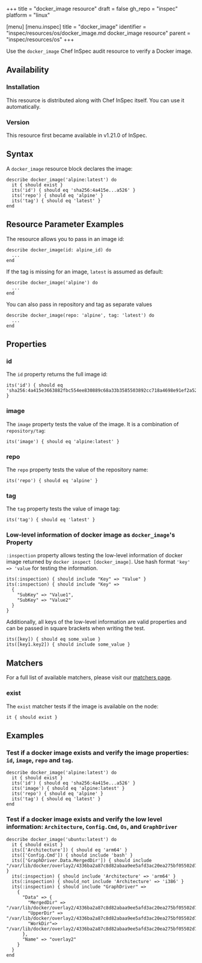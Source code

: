 +++
title = "docker_image resource"
draft = false
gh_repo = "inspec"
platform = "linux"

[menu]
  [menu.inspec]
    title = "docker_image"
    identifier = "inspec/resources/os/docker_image.md docker_image resource"
    parent = "inspec/resources/os"
+++

Use the `docker_image` Chef InSpec audit resource to verify a Docker image.

## Availability

### Installation

This resource is distributed along with Chef InSpec itself. You can use it automatically.

### Version

This resource first became available in v1.21.0 of InSpec.

## Syntax

A `docker_image` resource block declares the image:

    describe docker_image('alpine:latest') do
      it { should exist }
      its('id') { should eq 'sha256:4a415e...a526' }
      its('repo') { should eq 'alpine' }
      its('tag') { should eq 'latest' }
    end

## Resource Parameter Examples

The resource allows you to pass in an image id:

    describe docker_image(id: alpine_id) do
      ...
    end

If the tag is missing for an image, `latest` is assumed as default:

    describe docker_image('alpine') do
      ...
    end

You can also pass in repository and tag as separate values

    describe docker_image(repo: 'alpine', tag: 'latest') do
      ...
    end

## Properties

### id

The `id` property returns the full image id:

    its('id') { should eq 'sha256:4a415e3663882fbc554ee830889c68a33b3585503892cc718a4698e91ef2a526' }

### image

The `image` property tests the value of the image. It is a combination of `repository/tag`:

    its('image') { should eq 'alpine:latest' }

### repo

The `repo` property tests the value of the repository name:

    its('repo') { should eq 'alpine' }

### tag

The `tag` property tests the value of image tag:

    its('tag') { should eq 'latest' }

### Low-level information of docker image as `docker_image`'s Property
`:inspection` property allows testing the low-level information of docker image returned by `docker inspect [docker_image]`. Use hash format `'key' => 'value` for testing the information.

    its(:inspection) { should include "Key" => "Value" }
    its(:inspection) { should include "Key" =>
      {
        "SubKey" => "Value1",
        "SubKey" => "Value2"
      }
    }

Additionally, all keys of the low-level information are valid properties and can be passed in square brackets when writing the test.

    its([key]) { should eq some_value }
    its([key1.key2]) { should include some_value }


## Matchers

For a full list of available matchers, please visit our [matchers page](/inspec/matchers/).

### exist

The `exist` matcher tests if the image is available on the node:

    it { should exist }

## Examples
### Test if a docker image exists and verify the image properties: `id`, `image`, `repo` and `tag`.

    describe docker_image('alpine:latest') do
      it { should exist }
      its('id') { should eq 'sha256:4a415e...a526' }
      its('image') { should eq 'alpine:latest' }
      its('repo') { should eq 'alpine' }
      its('tag') { should eq 'latest' }
    end

### Test if a docker image exists and verify the low level information: `Architecture`, `Config.Cmd`, `Os`, and `GraphDriver`

    describe docker_image('ubuntu:latest') do
      it { should exist }
      its(['Architecture']) { should eq 'arm64' }
      its(['Config.Cmd']) { should include 'bash' }
      its(['GraphDriver.Data.MergedDir']) { should include "/var/lib/docker/overlay2/4336ba2a87c8d82abaa9ee5afd3ac20ea275bf05502d74d8d8396f8f51a4736c/merged" }
      its(:inspection) { should include 'Architecture' => 'arm64' }
      its(:inspection) { should_not include 'Architecture' => 'i386' }
      its(:inspection) { should include "GraphDriver" =>
        {
          "Data" => {
            "MergedDir" => "/var/lib/docker/overlay2/4336ba2a87c8d82abaa9ee5afd3ac20ea275bf05502d74d8d8396f8f51a4736c/merged",
            "UpperDir" => "/var/lib/docker/overlay2/4336ba2a87c8d82abaa9ee5afd3ac20ea275bf05502d74d8d8396f8f51a4736c/diff",
            "WorkDir"=> "/var/lib/docker/overlay2/4336ba2a87c8d82abaa9ee5afd3ac20ea275bf05502d74d8d8396f8f51a4736c/work"
          },
          "Name" => "overlay2"
        }
      }
    end